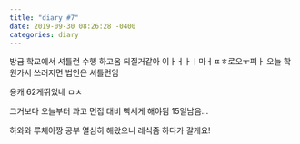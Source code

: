 ```yaml
---
title: "diary #7"
date: 2019-09-30 08:26:28 -0400
categories: diary
---
```


방금 학교에서 셔틀런 수행 하고옴
듸질거같아 이ㅏㅓㅏㅣ마ㅓㅍㅎ로오ㅜ퍼ㅏ 
오늘 학원가서 쓰러지면 법인은 셔틀런임

용캐 62게뛰었네 ㅁㅊ

그거보다 오늘부터 과고 면접 대비 빡세게 해야됨
15일남음...

하와와 루체아짱 공부 열심히 해왔으니 레식좀 하다가 갈게요!
